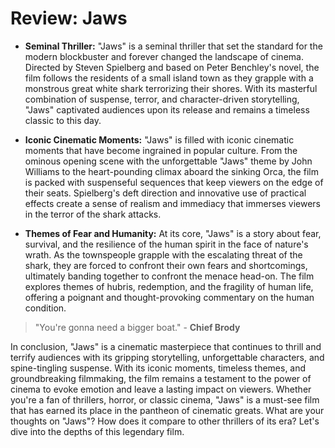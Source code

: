 # Review: Jaws

- **Seminal Thriller:** "Jaws" is a seminal thriller that set the standard for the modern blockbuster and forever changed the landscape of cinema. Directed by Steven Spielberg and based on Peter Benchley's novel, the film follows the residents of a small island town as they grapple with a monstrous great white shark terrorizing their shores. With its masterful combination of suspense, terror, and character-driven storytelling, "Jaws" captivated audiences upon its release and remains a timeless classic to this day.

- **Iconic Cinematic Moments:** "Jaws" is filled with iconic cinematic moments that have become ingrained in popular culture. From the ominous opening scene with the unforgettable "Jaws" theme by John Williams to the heart-pounding climax aboard the sinking Orca, the film is packed with suspenseful sequences that keep viewers on the edge of their seats. Spielberg's deft direction and innovative use of practical effects create a sense of realism and immediacy that immerses viewers in the terror of the shark attacks.

- **Themes of Fear and Humanity:** At its core, "Jaws" is a story about fear, survival, and the resilience of the human spirit in the face of nature's wrath. As the townspeople grapple with the escalating threat of the shark, they are forced to confront their own fears and shortcomings, ultimately banding together to confront the menace head-on. The film explores themes of hubris, redemption, and the fragility of human life, offering a poignant and thought-provoking commentary on the human condition.

> "You're gonna need a bigger boat." - **Chief Brody**

In conclusion, "Jaws" is a cinematic masterpiece that continues to thrill and terrify audiences with its gripping storytelling, unforgettable characters, and spine-tingling suspense. With its iconic moments, timeless themes, and groundbreaking filmmaking, the film remains a testament to the power of cinema to evoke emotion and leave a lasting impact on viewers. Whether you're a fan of thrillers, horror, or classic cinema, "Jaws" is a must-see film that has earned its place in the pantheon of cinematic greats. What are your thoughts on "Jaws"? How does it compare to other thrillers of its era? Let's dive into the depths of this legendary film.
